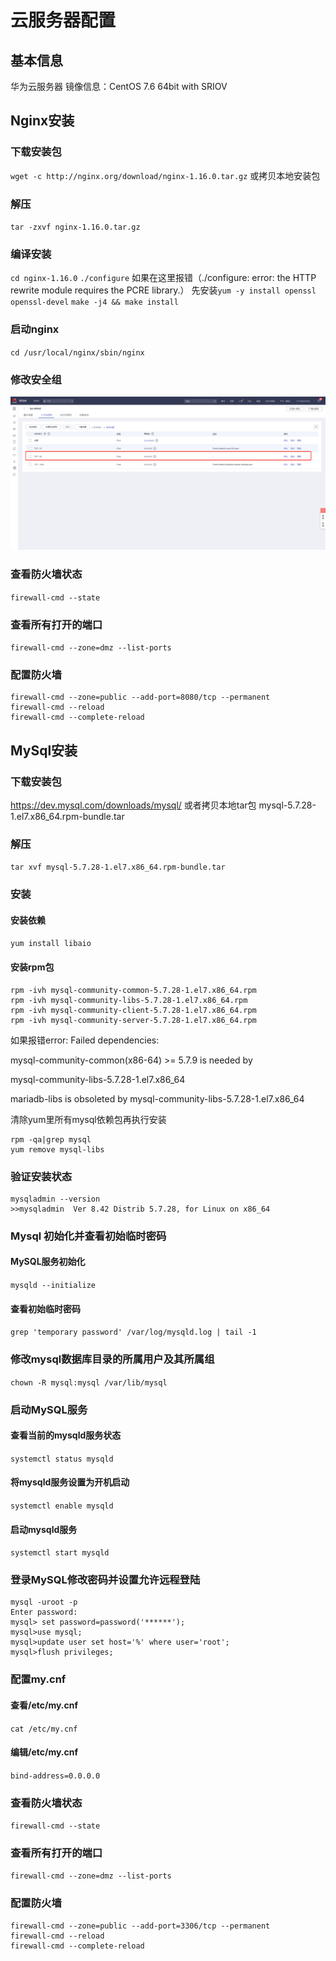 # 云服务器配置

## 基本信息
华为云服务器 镜像信息：CentOS 7.6 64bit with SRIOV

## Nginx安装
### 下载安装包
`wget -c http://nginx.org/download/nginx-1.16.0.tar.gz` 或拷贝本地安装包
### 解压
`tar -zxvf nginx-1.16.0.tar.gz`
### 编译安装
`cd nginx-1.16.0`
`./configure` 如果在这里报错（./configure: error: the HTTP rewrite module requires the PCRE library.） 先安装`yum -y install openssl openssl-devel`
`make -j4 && make install`
### 启动nginx
`cd /usr/local/nginx/sbin/nginx`
### 修改安全组
![函数prototype](../.vuepress/public/img/nginx1.png)
### 查看防火墙状态
`firewall-cmd --state`
### 查看所有打开的端口
`firewall-cmd --zone=dmz --list-ports`
### 配置防火墙
```
firewall-cmd --zone=public --add-port=8080/tcp --permanent
firewall-cmd --reload
firewall-cmd --complete-reload
```

## MySql安装
### 下载安装包
https://dev.mysql.com/downloads/mysql/
或者拷贝本地tar包  mysql-5.7.28-1.el7.x86_64.rpm-bundle.tar
### 解压
`tar xvf mysql-5.7.28-1.el7.x86_64.rpm-bundle.tar`
### 安装
#### 安装依赖 
`yum install libaio`
#### 安装rpm包 
```Shell
rpm -ivh mysql-community-common-5.7.28-1.el7.x86_64.rpm
rpm -ivh mysql-community-libs-5.7.28-1.el7.x86_64.rpm
rpm -ivh mysql-community-client-5.7.28-1.el7.x86_64.rpm
rpm -ivh mysql-community-server-5.7.28-1.el7.x86_64.rpm
```
如果报错error: Failed dependencies:

mysql-community-common(x86-64) >= 5.7.9 is needed by 

mysql-community-libs-5.7.28-1.el7.x86_64

mariadb-libs is obsoleted by mysql-community-libs-5.7.28-1.el7.x86_64

清除yum里所有mysql依赖包再执行安装
```Shell
rpm -qa|grep mysql
yum remove mysql-libs
```
### 验证安装状态
```Shell
mysqladmin --version
>>mysqladmin  Ver 8.42 Distrib 5.7.28, for Linux on x86_64
```
### Mysql 初始化并查看初始临时密码
#### MySQL服务初始化
`mysqld --initialize`
#### 查看初始临时密码
`grep 'temporary password' /var/log/mysqld.log | tail -1`
### 修改mysql数据库目录的所属用户及其所属组
`chown -R mysql:mysql /var/lib/mysql`
### 启动MySQL服务
#### 查看当前的mysqld服务状态
`systemctl status mysqld`
#### 将mysqld服务设置为开机启动
`systemctl enable mysqld`
#### 启动mysqld服务
`systemctl start mysqld`
### 登录MySQL修改密码并设置允许远程登陆
```
mysql -uroot -p
Enter password:
mysql> set password=password('******');
mysql>use mysql;
mysql>update user set host='%' where user='root';
mysql>flush privileges;
```
### 配置my.cnf
#### 查看/etc/my.cnf
`cat /etc/my.cnf`
#### 编辑/etc/my.cnf
`bind-address=0.0.0.0`
### 查看防火墙状态
`firewall-cmd --state`
### 查看所有打开的端口
`firewall-cmd --zone=dmz --list-ports`
### 配置防火墙
```
firewall-cmd --zone=public --add-port=3306/tcp --permanent
firewall-cmd --reload
firewall-cmd --complete-reload
```

